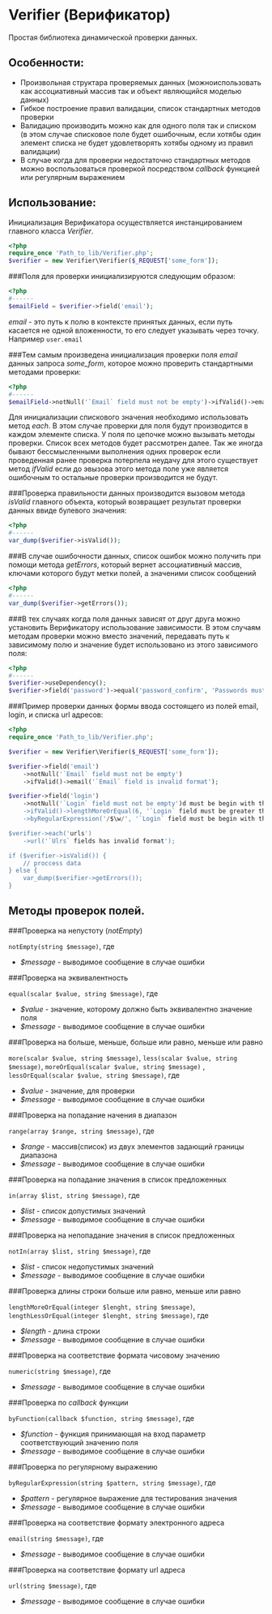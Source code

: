 Verifier (Верификатор)
======================
Простая библиотека динамической проверки данных.

Особенности:
------------
* Произвольная структара проверяемых данных (можноиспользовать как ассоциативный массив так и объект являющийся моделью данных)
* Гибкое построение правил валидации, список стандартных методов проверки
* Валидацию производить можно как для одного поля так и списком (в этом случае списковое поле будет ошибочным, если хотябы один элемент списка не будет удовлетворять хотябы одному из правил валидации)
* В случае когда для проверки недостаточно стандартных методов можно воспользоваться проверкой посредством *callback* функцией или регулярным выражением

Использование:
--------------
Инициализация Верификатора осуществляется инстанцированием главного класса *Verifier*.

```php
<?php
require_once 'Path_to_lib/Verifier.php';
$verifier = new Verifier\Verifier($_REQUEST['some_form']);
```

###Поля для проверки инициализируются следующим образом:

```php
<?php
#------
$emailField = $verifier->field('email');
```

*email* - это путь к полю в контексте принятых данных, если путь касается не одной вложенности, то его следует указывать через точку. Например `user.email`

###Тем самым произведена инициализация проверки поля *email* данных запроса *some_form*, которое можно проверить стандартными методами проверки:

```php
<?php
#------
$emailField->notNull('`Email` field must not be empty')->ifValid()->email('`Email` field is invalid format');
```

Для инициализации спискового значения необходимо использовать метод *each*. В этом случае проверки для поля будут производится в каждом элементе списка.
У поля по цепочке можно вызывать методы проверки. Список всех методов будет рассмотрен далее. Так же иногда бывают бессмысленными выполнения одних проверок если проведенная ранее проверка потерпела неудачу для этого существует метод *ifValid* если до эвызова этого метода поле уже является ошибочным то остальные проверки производится не будут.

###Проверка правильности данных производится вызовом метода *isValid* главного объекта, который возвращает результат проверки данных ввиде булевого значения:

```php
<?php
#------
var_dump($verifier->isValid());
```

###В случае ошибочности данных, список ошибок можно получить при помощи метода *getErrors*, который вернет ассоциативный массив, ключами которого будут метки полей, а значеними список сообщений

```php
<?php
#------
var_dump($verifier->getErrors());
```
###В тех случаях когда поля данных зависят от друг друга можно установить Верификатору использование зависимости. В этом случаям методам проверки можно вместо значений, передавать путь к зависимому полю и значение будет использовано из этого зависимого поля:

```php
<?php
#------
$verifier->useDependency();
$verifier->field('password')->equal('password_confirm', 'Passwords must match');
```
###Пример проверки данных формы ввода состоящего из полей email, login, и списка url адресов:

```php
<?php
require_once 'Path_to_lib/Verifier.php';

$verifier = new Verifier\Verifier($_REQUEST['some_form']);

$verifier->field('email')
    ->notNull('`Email` field must not be empty')
    ->ifValid()->email('`Email` field is invalid format');

$verifier->field('login')
    ->notNull('`Login` field must not be empty')d must be begin with the words');
    ->ifValid()->lengthMoreOrEqual(6, '`Login` field must be greater than 6 characters in length')
    ->byRegularExpression('/$\w/', '`Login` field must be begin with the words');

$verifier->each('urls')
    ->url('`Ulrs` fields has invalid format');

if ($verifier->isValid()) {
    // proccess data
} else {
    var_dump($verifier->getErrors());
}
```

Методы проверок полей.
----------------------
###Проверка на непустоту (*notEmpty*)

`notEmpty(string $message)`, где

* *$message* - выводимое сообщение в случае ошибки

###Проверка на эквивалентность

`equal(scalar $value, string $message)`, где

* *$value* - значение, которому должно быть эквивалентно значение поля
* *$message* - выводимое сообщение в случае ошибки

###Проверка на больше, меньше, больше или равно, меньше или равно

`more(scalar $value, string $message)`, `less(scalar $value, string $message)`, `moreOrEqual(scalar $value, string $message)` , `lessOrEqual(scalar $value, string $message)`, где

* *$value* - значение, для проверки
* *$message* - выводимое сообщение в случае ошибки

###Проверка на попадание начения в диапазон

`range(array $range, string $message)`, где

* *$range* - массив(список) из двух элементов задающий границы диапазона
* *$message* - выводимое сообщение в случае ошибки

###Проверка на попадание значения в список предложенных

`in(array $list, string $message)`, где

* *$list* - список допустимых значений
* *$message* - выводимое сообщение в случае ошибки

###Проверка на непопадание значения в список предложенных

`notIn(array $list, string $message)`, где

* *$list* - список недопустимых значений
* *$message* - выводимое сообщение в случае ошибки

###Проверка длины строки больше или равно, меньше или равно

`lengthMoreOrEqual(integer $lenght, string $message)`, `lengthLessOrEqual(integer $lenght, string $message)`, где

* *$length* - длина строки
* *$message* - выводимое сообщение в случае ошибки

###Проверка на соответствие формата чисовому значению

`numeric(string $message)`, где

* *$message* - выводимое сообщение в случае ошибки

###Проверка по *callback* функции

`byFunction(callback $function, string $message)`, где

* *$function* - функция принимающая на вход параметр соответствующий значению поля
* *$message* - выводимое сообщение в случае ошибки

###Проверка по регулярному выражению

`byRegularExpression(string $pattern, string $message)`, где

* *$pattern* - регулярное выражение для тестирования значения
* *$message* - выводимое сообщение в случае ошибки

###Проверка на соответствие формату электронного адреса

`email(string $message)`, где

* *$message* - выводимое сообщение в случае ошибки

###Проверка на соответствие формату url адреса

`url(string $message)`, где

* *$message* - выводимое сообщение в случае ошибки